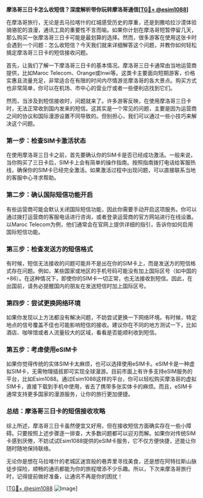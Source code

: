 **摩洛哥三日卡怎么收短信？深度解析带你玩转摩洛哥通信[[TG💪+ @esim1088](https://t.me/s/esim1088)]**

在摩洛哥旅行，无论是去马拉喀什的红城感受历史的厚重，还是到撒哈拉沙漠体验骑骆驼的浪漫，通讯工具的重要性不言而喻。如果你计划在摩洛哥短暂停留几天，那么购买一张摩洛哥三日卡可能是最划算的选择。然而，很多游客在使用这张卡时会遇到一个问题：怎么收短信？今天我们就来详细解答这个问题，并教你如何轻松搞定摩洛哥三日卡的短信接收问题。

首先，让我们了解一下摩洛哥三日卡的基本情况。摩洛哥三日卡通常由当地运营商提供，比如Maroc Telecom、Orange或Inwi等。这类卡主要面向短期游客，价格实惠且流量充足，非常适合在有限的时间内尽情游览摩洛哥的各大景点。购买方式也非常简单，你可以在机场、市中心的营业厅或者一些便利店找到它们。

然而，当涉及到短信接收时，问题就来了。许多游客反映，在使用摩洛哥三日卡时，无法正常收到国内发来的短信。这其实是一个常见的问题，主要是因为运营商之间的协议和国际漫游设置不同导致的。但别担心，我们可以通过一些小技巧来解决这个问题。

### **第一步：检查SIM卡激活状态**
在使用摩洛哥三日卡之前，首先要确认你的SIM卡是否已经成功激活。一般来说，当你购买了三日卡后，SIM卡上会有简单的操作指南。按照指南拨打电话给客服热线，确保你的SIM卡已经完全激活。如果激活过程中出现问题，可以直接联系当地的客服中心寻求帮助。

### **第二步：确认国际短信功能开启**
有些运营商可能会默认关闭国际短信功能，因此你需要手动开启这项服务。你可以通过拨打运营商的客服电话进行咨询，或者登录运营商的官方网站进行在线设置。以Maroc Telecom为例，他们通常会在官网上提供详细的指引，告诉你如何启用国际短信功能。

### **第三步：检查发送方的短信格式**
有时候，短信无法接收的问题可能并不是出在你的SIM卡上，而是发送方的短信格式存在问题。例如，某些国家或地区的手机号码可能没有加上国际区号（如中国的+86）。在这种情况下，即使你的SIM卡一切正常，也无法接收到短信。因此，在出国前，请务必提醒国内的朋友在发送短信时加上国际区号。

### **第四步：尝试更换网络环境**
如果你发现以上方法都没有解决问题，不妨尝试更换一下网络环境。有时候，特定地点的信号覆盖不佳也可能影响短信的接收。建议你在不同的地方测试一下，比如酒店、咖啡馆或者人流量较大的区域，看看是否能顺利收到短信。

### **第五步：考虑使用eSIM卡**
如果你觉得传统的实体SIM卡太麻烦，也可以选择使用eSIM卡。eSIM卡是一种虚拟SIM卡，无需物理插拔即可实现全球漫游。目前市面上有许多支持eSIM服务的平台，比如Esim1088。通过Esim1088这样的平台，你可以轻松购买摩洛哥的虚拟SIM卡，直接下载到手机中使用，省去了携带多张实体卡的麻烦。而且，eSIM卡通常支持更多国家的漫游服务，让你的旅行更加便捷。

### **总结：摩洛哥三日卡的短信接收攻略**
综上所述，摩洛哥三日卡虽然便宜又好用，但在接收短信方面确实存在一些小障碍。只要按照上述步骤逐一排查，大多数问题都可以迎刃而解。如果你对传统SIM卡感到厌倦，不妨试试Esim1088提供的eSIM卡服务，它不仅方便快捷，还能让你随时随地保持联络。

无论你是想在马拉喀什的老城区迷宫般的巷弄里寻找美食，还是想在阿特拉斯山脉徒步探险，顺畅的通讯都能为你的旅程增添不少乐趣。所以，下次来摩洛哥旅行时，记得提前做好准备，让通讯不再是你的困扰！

[[TG💪+ @esim1088](https://t.me/s/esim1088) ![Image](https://i.postimg.cc/4NQfJmqS/Snipaste-2025-05-13-00-14-12.png)]